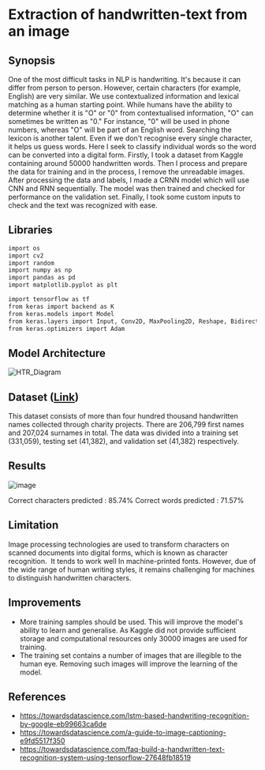 # Extraction of handwritten-text from an image

##  Synopsis

One of the most difficult tasks in NLP is handwriting. It's because it can differ from person to person. However, certain characters (for example, English) are very similar. We use contextualized information and lexical matching as a human starting point. While humans have the ability to determine whether it is "O" or "0" from contextualised information, "O" can sometimes be written as "0." For instance, "0" will be used in phone numbers, whereas "O" will be part of an English word. Searching the lexicon is another talent. Even if we don't recognise every single character, it helps us guess words. Here I seek to classify individual words so the word can be converted into a digital form. Firstly, I took a dataset from Kaggle containing around 50000 handwritten words. Then I process and prepare the data for training and in the process, I remove the unreadable images. After processing the data and labels, I made a CRNN model which will use CNN and RNN sequentially. The model was then trained and checked for performance on the validation set. Finally, I took some custom inputs to check and the text was recognized with ease.

## Libraries
```bash
import os
import cv2
import random
import numpy as np
import pandas as pd
import matplotlib.pyplot as plt

import tensorflow as tf
from keras import backend as K
from keras.models import Model
from keras.layers import Input, Conv2D, MaxPooling2D, Reshape, Bidirectional, LSTM, Dense, Lambda, Activation, BatchNormalization, Dropout
from keras.optimizers import Adam
```
##  Model Architecture 
![HTR_Diagram](https://user-images.githubusercontent.com/40299522/148695687-c26d965f-804f-4fde-b2de-b4232dc03a5e.png)

##  Dataset ([Link](https://www.kaggle.com/landlord/handwriting-recognition))

This dataset consists of more than four hundred thousand handwritten names collected through charity projects. There are 206,799 first names and 207,024 surnames in total. The data was divided into a training set (331,059), testing set (41,382), and validation set (41,382) respectively.

##  Results

![image](https://user-images.githubusercontent.com/40299522/148696857-ba9fe2c6-f630-4c86-991a-e1a800ab975e.png)

Correct characters predicted : 85.74%
Correct words predicted : 71.57%

## Limitation
Image processing technologies are used to transform characters on scanned documents into digital forms, which is known as character recognition.  It tends to work well In machine-printed fonts. However, due of the wide range of human writing styles, it remains challenging for machines to distinguish handwritten characters.

## Improvements
 * More training samples should be used. This will improve the model's ability to learn and generalise. As Kaggle did not provide sufficient storage and computational resources only 30000 images are used for training. 
 * The training set contains a number of images that are illegible to the human eye. Removing such images will improve the learning of the model.

## References
 * https://towardsdatascience.com/lstm-based-handwriting-recognition-by-google-eb99663ca6de
 * https://towardsdatascience.com/a-guide-to-image-captioning-e9fd5517f350
 * https://towardsdatascience.com/faq-build-a-handwritten-text-recognition-system-using-tensorflow-27648fb18519 

